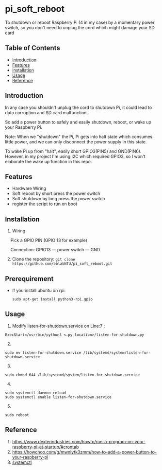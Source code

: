 # pi_soft_reboot

To shutdown or reboot Raspberry Pi (4 in my case) by a momentary power switch, so you don't need to unplug the cord which might damage your SD card

## Table of Contents

- [Introduction](#introduction)
- [Features](#features)
- [Installation](#installation)
- [Usage](#usage)
- [Reference](#reference)

## Introduction

In any case you shouldn't unplug the cord to shutdown Pi, it could lead to data corruption and SD card malfunction.

So add a power button to safely and easily shutdown, reboot, or wake up your Raspberry Pi.

Note: When we "shutdown" the Pi, Pi gets into halt state which consumes little power, and we can only disconnect the power supply in this state.

To wake Pi up from "halt", easily short GPIO3(PIN5) and GND(PIN6). However, in my project I'm using I2C which required GPIO3, so I won't elaborate the wake up function in this repo.

## Features

- Hardware Wiring
- Soft reboot by short press the power switch 
- Soft shutdown by long press the power switch
- register the script to run on boot

## Installation

1. Wiring

&emsp; Pick a GPIO PIN (GPIO 13 for example)

&emsp; Connection: GPIO13 &mdash; power switch &mdash; GND

2. Clone the repository:
```git clone https://github.com/bblabNTU/pi_soft_reboot.git```

## Prerequirement

* If you install ubuntu on rpi:
  ```
  sudo apt-get install python3-rpi.gpio
  ```

## Usage

1. Modify listen-for-shutdown.service on Line:7 :
```
ExecStart=/usr/bin/python3 <.py location>/listen-for-shutdown.py
```
2. 
```
sudo mv listen-for-shutdown.service /lib/systemd/system/listen-for-shutdown.service
```

3.
```
sudo chmod 644 /lib/systemd/system/listen-for-shutdown.service
```
4. 
```
sudo systemctl daemon-reload
sudo systemctl enable listen-for-shutdown.service
```
5.
```
sudo reboot
```
## Reference


1. https://www.dexterindustries.com/howto/run-a-program-on-your-raspberry-pi-at-startup/#crontab
2. https://howchoo.com/g/mwnlytk3zmm/how-to-add-a-power-button-to-your-raspberry-pi
3. [systemctl](https://segmentfault.com/a/1190000038458363)
